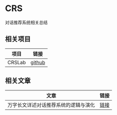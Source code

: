# CRS
 对话推荐系统相关总结

## 相关项目

|项目|链接|
|--|--|
|CRSLab|[github](https://github.com/RUCAIBox/CRSLab)|

## 相关文章

|文章|链接|
|--|--|
|万字长文详述对话推荐系统的逻辑与演化|[链接](https://mp.weixin.qq.com/s/I_T6-F-EhS0O27A8_x3fdg)|
